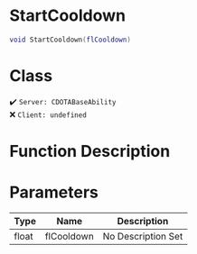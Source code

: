 # StartCooldown
```lua
void StartCooldown(flCooldown)
```
# Class
✔️ `Server: CDOTABaseAbility`  
❌ `Client: undefined`  

# Function Description

# Parameters
Type|Name|Description
--|--|--
float|flCooldown|No Description Set
